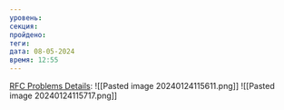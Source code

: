 ```yaml
---
уровень: 
секция: 
пройдено: 
теги: 
дата: 08-05-2024
время: 12:55
---
```

[RFC Problems Details](#https://www.rfc-editor.org/rfc/rfc7807#section-2):
      ![[Pasted image 20240124115611.png]]
      ![[Pasted image 20240124115717.png]]